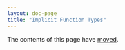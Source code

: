 ```yaml
---
layout: doc-page
title: "Implicit Function Types"
---
```


The contents of this page have [moved](./context-functions.md).
